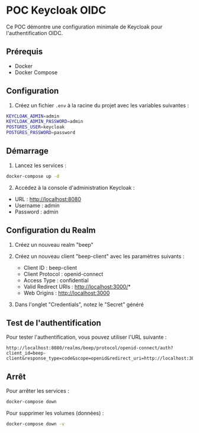 # POC Keycloak OIDC

Ce POC démontre une configuration minimale de Keycloak pour l'authentification OIDC.

## Prérequis

- Docker
- Docker Compose

## Configuration

1. Créez un fichier `.env` à la racine du projet avec les variables suivantes :

```bash
KEYCLOAK_ADMIN=admin
KEYCLOAK_ADMIN_PASSWORD=admin
POSTGRES_USER=keycloak
POSTGRES_PASSWORD=password
```

## Démarrage

1. Lancez les services :

```bash
docker-compose up -d
```

2. Accédez à la console d'administration Keycloak :

- URL : <http://localhost:8080>
- Username : admin
- Password : admin

## Configuration du Realm

1. Créez un nouveau realm "beep"
2. Créez un nouveau client "beep-client" avec les paramètres suivants :
   - Client ID : beep-client
   - Client Protocol : openid-connect
   - Access Type : confidential
   - Valid Redirect URIs : <http://localhost:3000/>*
   - Web Origins : <http://localhost:3000>

3. Dans l'onglet "Credentials", notez le "Secret" généré

## Test de l'authentification

Pour tester l'authentification, vous pouvez utiliser l'URL suivante :

```
http://localhost:8080/realms/beep/protocol/openid-connect/auth?client_id=beep-client&response_type=code&scope=openid&redirect_uri=http://localhost:3000
```

## Arrêt

Pour arrêter les services :

```bash
docker-compose down
```

Pour supprimer les volumes (données) :

```bash
docker-compose down -v
```
